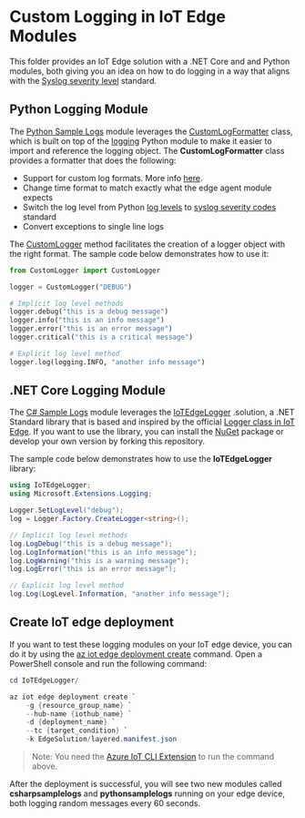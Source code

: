 # Custom Logging in IoT Edge Modules

This folder provides an IoT Edge solution with a .NET Core and and Python modules, both giving you an idea on how to do logging in a way that aligns with the [Syslog severity level](https://en.wikipedia.org/wiki/Syslog#Severity_level) standard.



## Python Logging Module

The [Python Sample Logs](modules/PythonSampleLogs/) module leverages the [CustomLogFormatter](modules/PythonSampleLogs/CustomLogger.py#L7) class, which is built on top of the [logging](https://docs.python.org/3/library/logging.html) Python module to make it easier to import and reference the logging object. The **CustomLogFormatter** class provides a formatter that does the following:

- Support for custom log formats. More info [here](https://docs.python.org/3/library/logging.html#formatter-objects).
- Change time format to match exactly what the edge agent module expects
- Switch the log level from Python [log levels](https://docs.python.org/3/library/logging.html#logging-levels) to [syslog severity codes](https://en.wikipedia.org/wiki/Syslog#Severity_level) standard
- Convert exceptions to single line logs



The [CustomLogger](modules/PythonSampleLogs/CustomLogger.py#L64) method facilitates the creation of a logger object with the right format. The sample code below demonstrates how to use it:

```python
from CustomLogger import CustomLogger

logger = CustomLogger("DEBUG")

# Implicit log level methods
logger.debug("this is a debug message")
logger.info("this is an info message")
logger.error("this is an error message")
logger.critical("this is a critical message")

# Explicit log level method
logger.log(logging.INFO, "another info message")
```



## .NET Core Logging Module

The [C# Sample Logs](modules/CsharpSampleLogs/) module leverages the [IoTEdgeLogger](../IoTEdgeLogger/) .solution, a .NET Standard library that is based and inspired by the official [Logger class in IoT Edge](https://github.com/Azure/iotedge/blob/master/edge-util/src/Microsoft.Azure.Devices.Edge.Util/Logger.cs). If you want to use the library, you can install the [NuGet](https://www.nuget.org/packages/IoTEdgeLogger/) package or develop your own version by forking this repository.

The sample code below demonstrates how to use the **IoTEdgeLogger** library:

```c#
using IoTEdgeLogger;
using Microsoft.Extensions.Logging;

Logger.SetLogLevel("debug");
log = Logger.Factory.CreateLogger<string>();

// Implicit log level methods
log.LogDebug("this is a debug message");
log.LogInformation("this is an info message");
log.LogWarning("this is a warning message");
log.LogError("this is an error message");

// Explicit log level method
log.Log(LogLevel.Information, "another info message");
```



## Create IoT edge deployment

If you want to test these logging modules on your IoT edge device, you can do it by using the [az iot edge deployment create](https://docs.microsoft.com/en-us/cli/azure/ext/azure-iot/iot/edge/deployment?view=azure-cli-latest#ext_azure_iot_az_iot_edge_deployment_create) command. Open a PowerShell console and run the following command:

```powershell
cd IoTEdgeLogger/

az iot edge deployment create `
	-g {resource_group_name} `
	--hub-name {iothub_name} `
	-d {deployment_name} `
	--tc {target_condition} `
	-k EdgeSolution/layered.manifest.json
```



> Note: You need the [Azure IoT CLI Extension](https://github.com/Azure/azure-iot-cli-extension) to run the command above.



After the deployment is successful, you will see two new modules called **csharpsamplelogs** and **pythonsamplelogs** running on your edge device, both logging random messages every 60 seconds.